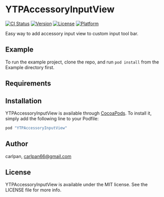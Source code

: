 # YTPAccessoryInputView

[![CI Status](http://img.shields.io/travis/carlpan/YTPAccessoryInputView.svg?style=flat)](https://travis-ci.org/carlpan/YTPAccessoryInputView)
[![Version](https://img.shields.io/cocoapods/v/YTPAccessoryInputView.svg?style=flat)](http://cocoapods.org/pods/YTPAccessoryInputView)
[![License](https://img.shields.io/cocoapods/l/YTPAccessoryInputView.svg?style=flat)](http://cocoapods.org/pods/YTPAccessoryInputView)
[![Platform](https://img.shields.io/cocoapods/p/YTPAccessoryInputView.svg?style=flat)](http://cocoapods.org/pods/YTPAccessoryInputView)

Easy way to add accessory input view to custom input tool bar.

## Example

To run the example project, clone the repo, and run `pod install` from the Example directory first.

## Requirements

## Installation

YTPAccessoryInputView is available through [CocoaPods](http://cocoapods.org). To install
it, simply add the following line to your Podfile:

```ruby
pod "YTPAccessoryInputView"
```

## Author

carlpan, carlpan66@gmail.com

## License

YTPAccessoryInputView is available under the MIT license. See the LICENSE file for more info.
